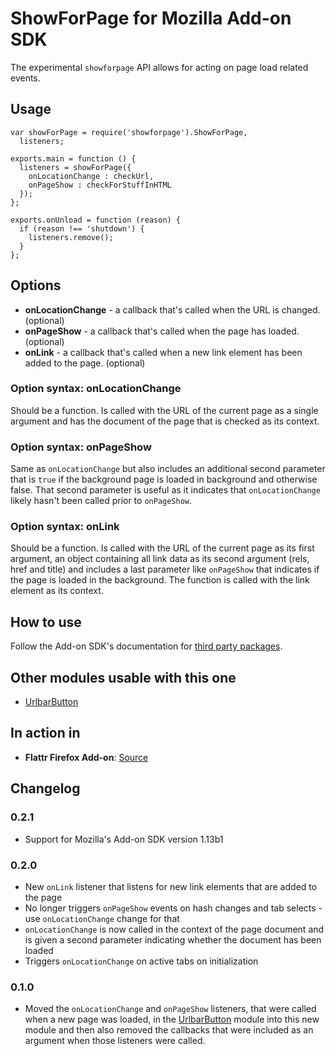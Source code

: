 ShowForPage for Mozilla Add-on SDK
=======

The experimental `showforpage` API allows for acting on page load related events.

## Usage

    var showForPage = require('showforpage').ShowForPage,
      listeners;
    
    exports.main = function () {
      listeners = showForPage({
        onLocationChange : checkUrl,
        onPageShow : checkForStuffInHTML
      });
    };
    
    exports.onUnload = function (reason) {
      if (reason !== 'shutdown') {
        listeners.remove();
      }
    };

## Options

* **onLocationChange** - a callback that's called when the URL is changed. (optional)
* **onPageShow** - a callback that's called when the page has loaded. (optional)
* **onLink** - a callback that's called when a new link element has been added to the page. (optional)

### Option syntax: onLocationChange

Should be a function. Is called with the URL of the current page as a single argument and has the document of the page that is checked as its context.

### Option syntax: onPageShow

Same as `onLocationChange` but also includes an additional second parameter that is `true` if the background page is loaded in background and otherwise false. That second parameter is useful as it indicates that `onLocationChange` likely hasn't been called prior to `onPageShow`.

### Option syntax: onLink

Should be a function. Is called with the URL of the current page as its first argument, an object containing all link data as its second argument (rels, href and title) and includes a last parameter like `onPageShow` that indicates if the page is loaded in the background. The function is called with the link element as its context.

## How to use

Follow the Add-on SDK's documentation for [third party packages](https://addons.mozilla.org/en-US/developers/docs/sdk/latest/dev-guide/tutorials/adding-menus.html).

## Other modules usable with this one

* [UrlbarButton](https://github.com/voxpelli/moz-urlbarbutton)

## In action in

* **Flattr Firefox Add-on**: [Source](https://github.com/flattr/fx-flattr-addon)

## Changelog

### 0.2.1

* Support for Mozilla's Add-on SDK version 1.13b1

### 0.2.0

* New `onLink` listener that listens for new link elements that are added to the page
* No longer triggers `onPageShow` events on hash changes and tab selects - use `onLocationChange` change for that
* `onLocationChange` is now called in the context of the page document and is given a second parameter indicating whether the document has been loaded
* Triggers `onLocationChange` on active tabs on initialization

### 0.1.0

* Moved the `onLocationChange` and `onPageShow` listeners, that were called when a new page was loaded, in the [UrlbarButton](https://github.com/voxpelli/moz-urlbarbutton) module into this new module and then also removed the callbacks that were included as an argument when those listeners were called.
